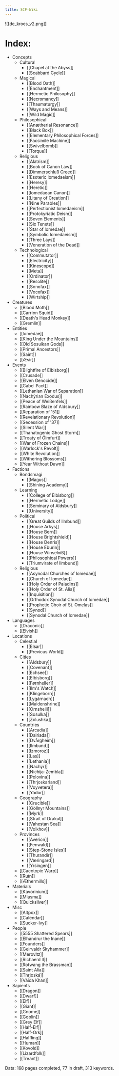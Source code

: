 ```yaml
---
title: SCF-Wiki
---
```

![[de_kroes_v2.png]]
# Index:
- Concepts
  - Cultural
    - [[Chapel at the Abyss]]
    - [[Scabbard Cycle]]
  - Magical
    - [[Blood Oath]]
    - [[Enchantment]]
    - [[Hermetic Philosophy]]
    - [[Necromancy]]
    - [[Thaumaturgy]]
    - [[Ways and Means]]
    - [[Wild Magic]]
  - Philosophical
    - [[Anætherial Resonance]]
    - [[Black Box]]
    - [[Elementary Philosophical Forces]]
    - [[Facsimile Machine]]
    - [[Swivelbomb]]
    - [[Torque]]
  - Religious
    - [[Alatrism]]
    - [[Book of Canon Law]]
    - [[Dimmerschluß Creed]]
    - [[Esoteric Iomedaeism]]
    - [[Heresy]]
    - [[Heretic]]
    - [[Iomedaean Canon]]
    - [[Litany of Creation]]
    - [[Nine Parables]]
    - [[Perfectionist Iomedaeism]]
    - [[Protokyriatic Deism]]
    - [[Seven Elements]]
    - [[Six Tenets]]
    - [[Star of Iomedae]]
    - [[Symbolic Iomedaeism]]
    - [[Three Lays]]
    - [[Veneration of the Dead]]
  - Technological
    - [[Commutator]]
    - [[Electricity]]
    - [[Kinescope]]
    - [[Meta]]
    - [[Ordinator]]
    - [[Resolite]]
    - [[Sonofax]]
    - [[Vocofax]]
    - [[Wirtship]]
- Creatures
  - [[Blood Moth]]
  - [[Carrion Squid]]
  - [[Death's Head Monkey]]
  - [[Gremlin]]
- Entities
  - [[Iomedae]]
  - [[King Under the Mountains]]
  - [[Old Sosulkan Gods]]
  - [[Primal Ancestors]]
  - [[Saint]]
  - [[Æsir]]
- Events
  - [[Blightfire of Elbisborg]]
  - [[Crusade]]
  - [[Elven Genocide]]
  - [[Gabel Pact]]
  - [[Lethanian War of Separation]]
  - [[Nachýrian Exodus]]
  - [[Peace of Weißenfels]]
  - [[Rainbow Blaze of Aldsbury]]
  - [[Reparation of '51]]
  - [[Revelationary Revolution]]
  - [[Secession of '37]]
  - [[Silent War]]
  - [[Thanatogenic Ghost Storm]]
  - [[Treaty of Ölmfurt]]
  - [[War of Frozen Chains]]
  - [[Warlock's Revolt]]
  - [[White Revolution]]
  - [[Withering Blossoms]]
  - [[Year Without Dawn]]
- Factions
  - Bondsmagi
    - [[Magus]]
    - [[Shining Academy]]
  - Learning
    - [[College of Elbisborg]]
    - [[Hermetic Lodge]]
    - [[Seminary of Aldsbury]]
    - [[University]]
  - Political
    - [[Great Guilds of Ilmbund]]
    - [[House Arkys]]
    - [[House Bern]]
    - [[House Brightshield]]
    - [[House Denris]]
    - [[House Eburin]]
    - [[House Winselniß]]
    - [[Philosophical Powers]]
    - [[Triumvirate of Ilmbund]]
  - Religious
    - [[Asynodal Churches of Iomedae]]
    - [[Church of Iomedae]]
    - [[Holy Order of Paladins]]
    - [[Holy Order of St. Alia]]
    - [[Inquisition]]
    - [[Orthodox Synodal Church of Iomedae]]
    - [[Prophetic Choir of St. Omelas]]
    - [[Synod]]
    - [[Synodal Church of Iomedae]]
- Languages
  - [[Draconic]]
  - [[Elvish]]
- Locations
  - Celestial
    - [[Elsar]]
    - [[Previous World]]
  - Cities
    - [[Aldsbury]]
    - [[Covenant]]
    - [[Echsee]]
    - [[Elbisborg]]
    - [[Førnheller]]
    - [[Ilm's Watch]]
    - [[Klingeborn]]
    - [[Lygárnach]]
    - [[Maidenshrine]]
    - [[Ornsheill]]
    - [[Sosulka]]
    - [[Zolushka]]
  - Countries
    - [[Arcadia]]
    - [[Dalriada]]
    - [[Dvårgheim]]
    - [[Ilmbund]]
    - [[Izmoroz]]
    - [[Las]]
    - [[Lethania]]
    - [[Nachýr]]
    - [[Nichija-Zembla]]
    - [[Polovina]]
    - [[Thrjoskarland]]
    - [[Voyvetera]]
    - [[Yádor]]
  - Geography
    - [[Crucible]]
    - [[Göllnyr Mountains]]
    - [[Myrk]]
    - [[Strait of Drakul]]
    - [[Vahestan Sea]]
    - [[Volkhov]]
  - Provinces
    - [[Averion]]
    - [[Fenwald]]
    - [[Step-Stone Isles]]
    - [[Thurandir]]
    - [[Væringard]]
    - [[Yrsingen]]
  - [[Cacotopic Warp]]
  - [[Ruïn]]
  - [[Æthermills]]
- Materials
  - [[Kavorinium]]
  - [[Miasma]]
  - [[Quicksilver]]
- Misc
  - [[Altpox]]
  - [[Calendar]]
  - [[Sucker-Ivy]]
- People
  - [[5555 Shattered Spears]]
  - [[Elhandrur the Inane]]
  - [[Founders]]
  - [[Geirvaldr Skyhammer]]
  - [[Merovitz]]
  - [[Richaerd II]]
  - [[Rotwang the Brassman]]
  - [[Saint Alia]]
  - [[Thrjoská]]
  - [[Váida Khan]]
- Sapients
  - [[Dragon]]
  - [[Dwarf]]
  - [[Elf]]
  - [[Giant]]
  - [[Gnome]]
  - [[Goblin]]
  - [[Grey Elf]]
  - [[Half-Elf]]
  - [[Half-Ork]]
  - [[Halfling]]
  - [[Human]]
  - [[Kovold]]
  - [[Lizardfolk]]
  - [[Treant]]

Data: 168 pages completed, 77 in draft, 313 keywords.

